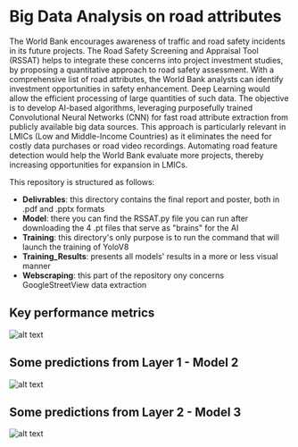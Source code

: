 # Big Data Analysis on road attributes

The World Bank encourages awareness of traffic and road safety incidents in its future projects. The Road Safety Screening and Appraisal Tool (RSSAT) helps to integrate these concerns into project investment studies, by proposing a quantitative approach to road safety assessment. With a comprehensive list of road attributes, the World Bank analysts can identify investment opportunities in safety enhancement. Deep Learning would allow the efficient processing of large quantities of such data. The objective is to develop AI-based algorithms, leveraging purposefully trained Convolutional Neural Networks (CNN) for fast road attribute extraction from publicly available big data sources. This approach is particularly relevant in LMICs (Low and Middle-Income Countries) as it eliminates the need for costly data purchases or road video recordings. Automating road feature detection would help the World Bank evaluate more projects, thereby increasing opportunities for expansion in LMICs.

This repository is structured as follows:
* **Delivrables**: this directory contains the final report and poster, both in .pdf and .pptx formats
* **Model**: there you can find the RSSAT.py file you can run after downloading the 4 .pt files that serve as "brains" for the AI
* **Training**: this directory's only purpose is to run the command that will launch the training of YoloV8
* **Training_Results**: presents all models' results in a more or less visual manner
* **Webscraping**: this part of the repository ony concerns GoogleStreetView data extraction

## Key performance metrics

![alt text](https://github.com/Guillaume-amann/AI_project_for_WorldBank/blob/main/Traning_Results/trainLayer2/results.png?raw=true)

## Some predictions from Layer 1 - Model 2
![alt text](https://github.com/Guillaume-amann/AI_project_for_WorldBank/blob/main/Traning_Results/trainLayer2/val_batch0_pred.jpg?raw=true)

## Some predictions from Layer 2 - Model 3

![alt text](https://github.com/Guillaume-amann/AI_project_for_WorldBank/blob/main/Traning_Results/trainLayer3/val_batch1_pred.jpg?raw=true)
